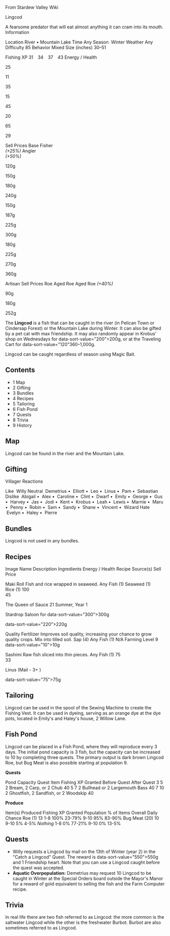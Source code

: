 From Stardew Valley Wiki

Lingcod

A fearsome predator that will eat almost anything it can cram into its mouth. Information

Location River • Mountain Lake Time Any Season  Winter Weather Any Difficulty 85 Behavior Mixed Size (inches) 30–51

Fishing XP 31    34    37    43 Energy / Health

25

11

35

15

45

20

65

29

Sell Prices Base Fisher  
*(+25%)* Angler  
*(+50%)*

120g

150g

180g

240g

150g

187g

225g

300g

180g

225g

270g

360g

Artisan Sell Prices Roe Aged Roe Aged Roe *(+40%)*

90g

180g

252g

The **Lingcod** is a fish that can be caught in the river (in Pelican Town or Cindersap Forest) or the Mountain Lake during Winter. It can also be gifted by a pet cat with max friendship. It may also randomly appear in Krobus' shop on Wednesdays for data-sort-value="200"&gt;200g, or at the Traveling Cart for data-sort-value="120"360–1,000g.

Lingcod can be caught regardless of season using Magic Bait.

## Contents

- 1 Map
- 2 Gifting
- 3 Bundles
- 4 Recipes
- 5 Tailoring
- 6 Fish Pond
- 7 Quests
- 8 Trivia
- 9 History

## Map

Lingcod can be found in the river and the Mountain Lake.

## Gifting

Villager Reactions

Like  Willy Neutral  Demetrius •  Elliott •  Leo •  Linus •  Pam •  Sebastian Dislike  Abigail •  Alex •  Caroline •  Clint •  Dwarf •  Emily •  George •  Gus •  Harvey •  Jas •  Jodi •  Kent •  Krobus •  Leah •  Lewis •  Marnie •  Maru •  Penny •  Robin •  Sam •  Sandy •  Shane •  Vincent •  Wizard Hate  Evelyn •  Haley •  Pierre

## Bundles

Lingcod is not used in any bundles.

## Recipes

Image Name Description Ingredients Energy / Health Recipe Source(s) Sell Price

Maki Roll Fish and rice wrapped in seaweed. Any Fish (1) Seaweed (1) Rice (1) 100  
45

The Queen of Sauce 21 Summer, Year 1

Stardrop Saloon for data-sort-value="300"&gt;300g

data-sort-value="220"&gt;220g

Quality Fertilizer Improves soil quality, increasing your chance to grow quality crops. Mix into tilled soil. Sap (4) Any Fish (1) N/A Farming Level 9 data-sort-value="10"&gt;10g

Sashimi Raw fish sliced into thin pieces. Any Fish (1) 75  
33

Linus (Mail - 3+ )

data-sort-value="75"&gt;75g

## Tailoring

Lingcod can be used in the spool of the Sewing Machine to create the Fishing Vest. It can be used in dyeing, serving as an orange dye at the dye pots, located in Emily's and Haley's house, 2 Willow Lane.

## Fish Pond

Lingcod can be placed in a Fish Pond, where they will reproduce every 3 days. The initial pond capacity is 3 fish, but the capacity can be increased to 10 by completing three quests. The primary output is dark brown Lingcod Roe, but Bug Meat is also possible starting at population 9.

**Quests**

Pond Capacity Quest Item Fishing XP Granted Before Quest After Quest 3 5 2 Bream, 2 Carp, or 2 Chub 40 5 7 2 Bullhead or 2 Largemouth Bass 40 7 10 2 Ghostfish, 2 Sandfish, or 2 Woodskip 40

**Produce**

Item(s) Produced Fishing XP Granted Population % of Items Overall Daily Chance Roe (1) 13 1-8 100% 23-79% 9-10 95% 83-90% Bug Meat (20) 10 9-10 5% 4-5% *Nothing* 1-8 0% 77-21% 9-10 0% 13-5%

## Quests

- Willy requests a Lingcod by mail on the 13th of Winter (year 2) in the "Catch a Lingcod" Quest. The reward is data-sort-value="550"&gt;550g and 1 Friendship heart. Note that you can use a Lingcod caught before the quest was accepted.
- **Aquatic Overpopulation:** Demetrius may request 10 Lingcod to be caught in Winter at the Special Orders board outside the Mayor's Manor for a reward of gold equivalent to selling the fish and the Farm Computer recipe.

## Trivia

In real life there are two fish referred to as Lingcod: the more common is the saltwater Lingcod while the other is the freshwater Burbot. Burbot are also sometimes referred to as Lingcod.